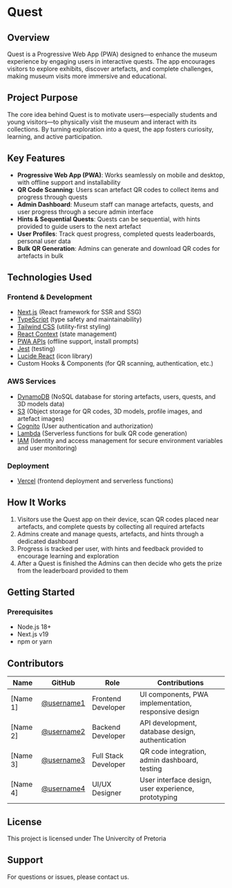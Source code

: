 # Quest

## Overview

Quest is a Progressive Web App (PWA) designed to enhance the museum experience by engaging users in interactive quests. The app encourages visitors to explore exhibits, discover artefacts, and complete challenges, making museum visits more immersive and educational.

## Project Purpose

The core idea behind Quest is to motivate users—especially students and young visitors—to physically visit the museum and interact with its collections. By turning exploration into a quest, the app fosters curiosity, learning, and active participation.

## Key Features

- **Progressive Web App (PWA)**: Works seamlessly on mobile and desktop, with offline support and installability
- **QR Code Scanning**: Users scan artefact QR codes to collect items and progress through quests
- **Admin Dashboard**: Museum staff can manage artefacts, quests, and user progress through a secure admin interface
- **Hints & Sequential Quests**: Quests can be sequential, with hints provided to guide users to the next artefact
- **User Profiles**: Track quest progress, completed quests leaderboards, personal user data
- **Bulk QR Generation**: Admins can generate and download QR codes for artefacts in bulk

## Technologies Used

### Frontend & Development
- [Next.js](https://nextjs.org/) (React framework for SSR and SSG)
- [TypeScript](https://www.typescriptlang.org/) (type safety and maintainability)
- [Tailwind CSS](https://tailwindcss.com/) (utility-first styling)
- [React Context](https://reactjs.org/docs/context.html) (state management)
- [PWA APIs](https://developer.mozilla.org/en-US/docs/Web/Progressive_web_apps) (offline support, install prompts)
- [Jest](https://jestjs.io/) (testing)
- [Lucide React](https://lucide.dev/) (icon library)
- Custom Hooks & Components (for QR scanning, authentication, etc.)

### AWS Services
- [DynamoDB](https://aws.amazon.com/dynamodb/) (NoSQL database for storing artefacts, users, quests, and 3D models data)
- [S3](https://aws.amazon.com/s3/) (Object storage for QR codes, 3D models, profile images, and artefact images)
- [Cognito](https://aws.amazon.com/cognito/) (User authentication and authorization)
- [Lambda](https://aws.amazon.com/lambda/) (Serverless functions for bulk QR code generation)
- [IAM](https://aws.amazon.com/iam/) (Identity and access management for secure environment variables and user monitoring)

### Deployment
- [Vercel](https://vercel.com/) (frontend deployment and serverless functions)

## How It Works

1. Visitors use the Quest app on their device, scan QR codes placed near artefacts, and complete quests by collecting all required artefacts
2. Admins create and manage quests, artefacts, and hints through a dedicated dashboard
3. Progress is tracked per user, with hints and feedback provided to encourage learning and exploration
4. After a Quest is finished the Admins can then decide who gets the prize from the leaderboard provided to them

## Getting Started

### Prerequisites

- Node.js 18+ 
- Next.js v19
- npm or yarn

## Contributors

| Name | GitHub | Role | Contributions |
|------|--------|------|---------------|
| [Name 1] | [@username1](https://github.com/username1) | Frontend Developer | UI components, PWA implementation, responsive design |
| [Name 2] | [@username2](https://github.com/username2) | Backend Developer | API development, database design, authentication |
| [Name 3] | [@username3](https://github.com/username3) | Full Stack Developer | QR code integration, admin dashboard, testing |
| [Name 4] | [@username4](https://github.com/username4) | UI/UX Designer | User interface design, user experience, prototyping |

## License

This project is licensed under The Univercity of Pretoria

## Support

For questions or issues, please contact us.